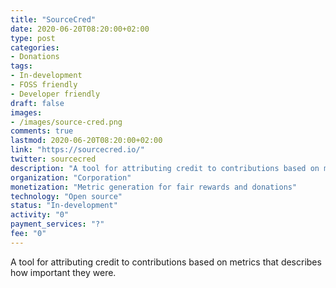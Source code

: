 ```yaml
---
title: "SourceCred"
date: 2020-06-20T08:20:00+02:00
type: post
categories:
- Donations
tags:
- In-development
- FOSS friendly
- Developer friendly
draft: false
images:
- /images/source-cred.png
comments: true
lastmod: 2020-06-20T08:20:00+02:00
link: "https://sourcecred.io/"
twitter: sourcecred
description: "A tool for attributing credit to contributions based on metrics that describes how important they were."
organization: "Corporation"
monetization: "Metric generation for fair rewards and donations"
technology: "Open source"
status: "In-development"
activity: "0"
payment_services: "?"
fee: "0"
---
```


A tool for attributing credit to contributions based on metrics that describes how important they were.<!--more-->

